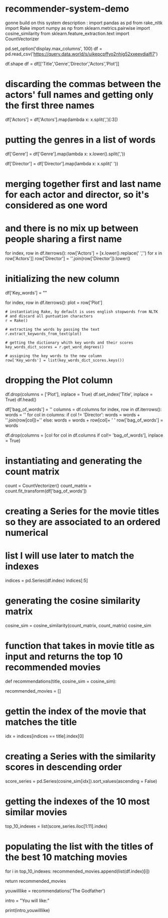 # recommender-system-demo
gonne build on this
system description :
import pandas as pd
from rake_nltk import Rake
import numpy as np
from sklearn.metrics.pairwise import cosine_similarity
from sklearn.feature_extraction.text import CountVectorizer





pd.set_option('display.max_columns', 100)
df = pd.read_csv('https://query.data.world/s/uikepcpffyo2nhig52xxeevdialfl7')

df.shape
df = df[['Title','Genre','Director','Actors','Plot']]


 # discarding the commas between the actors' full names and getting only the first three names
df['Actors'] = df['Actors'].map(lambda x: x.split(',')[:3])

 # putting the genres in a list of words
df['Genre'] = df['Genre'].map(lambda x: x.lower().split(','))

df['Director'] = df['Director'].map(lambda x: x.split(' '))

 # merging together first and last name for each actor and director, so it's considered as one word
 # and there is no mix up between people sharing a first name
for index, row in df.iterrows():
    row['Actors'] = [x.lower().replace(' ','') for x in row['Actors']]
    row['Director'] = ''.join(row['Director']).lower()

 # initializing the new column
df['Key_words'] = ""

for index, row in df.iterrows():
    plot = row['Plot']

    # instantiating Rake, by default is uses english stopwords from NLTK
    # and discard all puntuation characters
    r = Rake()

    # extracting the words by passing the text
    r.extract_keywords_from_text(plot)

    # getting the dictionary whith key words and their scores
    key_words_dict_scores = r.get_word_degrees()

    # assigning the key words to the new column
    row['Key_words'] = list(key_words_dict_scores.keys())

# dropping the Plot column
df.drop(columns = ['Plot'], inplace = True)
df.set_index('Title', inplace = True)
df.head()



df['bag_of_words'] = ''
columns = df.columns
for index, row in df.iterrows():
    words = ''
    for col in columns:
        if col != 'Director':
            words = words + ''.join(row[col])+''
        else:
            words = words + row[col]+ ' '
    row['bag_of_words'] = words

df.drop(columns = [col for col in df.columns if col!= 'bag_of_words'], inplace = True)

# instantiating and generating the count matrix
count = CountVectorizer()
count_matrix = count.fit_transform(df['bag_of_words'])

# creating a Series for the movie titles so they are associated to an ordered numerical
# list I will use later to match the indexes
indices = pd.Series(df.index)
indices[:5]

# generating the cosine similarity matrix
cosine_sim = cosine_similarity(count_matrix, count_matrix)
cosine_sim

# function that takes in movie title as input and returns the top 10 recommended movies
def recommendations(title, cosine_sim = cosine_sim):

   recommended_movies = []

 # gettin the index of the movie that matches the title
   idx = indices[indices == title].index[0]

 # creating a Series with the similarity scores in descending order
   score_series = pd.Series(cosine_sim[idx]).sort_values(ascending = False)

 # getting the indexes of the 10 most similar movies
   top_10_indexes = list(score_series.iloc[1:11].index)

 # populating the list with the titles of the best 10 matching movies
   for i in top_10_indexes:
        recommended_movies.append(list(df.index)[i])

   return recommended_movies

youwilllike = recommendations('The Godfather')

intro = "You will like:"

print(intro,youwilllike)



